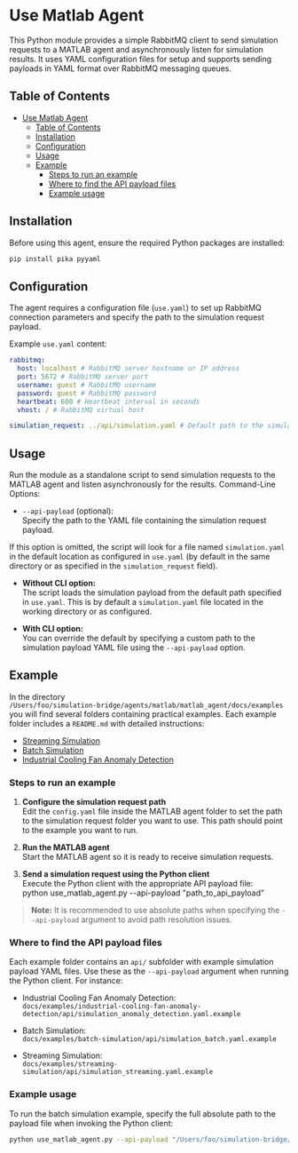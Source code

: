 # Use Matlab Agent

This Python module provides a simple RabbitMQ client to send simulation requests to a MATLAB agent and asynchronously listen for simulation results. It uses YAML configuration files for setup and supports sending payloads in YAML format over RabbitMQ messaging queues.

## Table of Contents

- [Use Matlab Agent](#use-matlab-agent)
  - [Table of Contents](#table-of-contents)
  - [Installation](#installation)
  - [Configuration](#configuration)
  - [Usage](#usage)
  - [Example](#example)
    - [Steps to run an example](#steps-to-run-an-example)
    - [Where to find the API payload files](#where-to-find-the-api-payload-files)
    - [Example usage](#example-usage)

## Installation

Before using this agent, ensure the required Python packages are installed:

```bash
pip install pika pyyaml
```

## Configuration

The agent requires a configuration file (`use.yaml`) to set up RabbitMQ connection parameters and specify the path to the simulation request payload.

Example `use.yaml` content:

```yaml
rabbitmq:
  host: localhost # RabbitMQ server hostname or IP address
  port: 5672 # RabbitMQ server port
  username: guest # RabbitMQ username
  password: guest # RabbitMQ password
  heartbeat: 600 # Heartbeat interval in seconds
  vhost: / # RabbitMQ virtual host

simulation_request: ../api/simulation.yaml # Default path to the simulation YAML payload
```

## Usage

Run the module as a standalone script to send simulation requests to the MATLAB agent and listen asynchronously for the results.
Command-Line Options:

- `--api-payload` (optional):  
  Specify the path to the YAML file containing the simulation request payload.

If this option is omitted, the script will look for a file named `simulation.yaml` in the default location as configured in `use.yaml` (by default in the same directory or as specified in the `simulation_request` field).

- **Without CLI option:**  
  The script loads the simulation payload from the default path specified in `use.yaml`. This is by default a `simulation.yaml` file located in the working directory or as configured.

- **With CLI option:**  
  You can override the default by specifying a custom path to the simulation payload YAML file using the `--api-payload` option.

## Example

In the directory  
`/Users/foo/simulation-bridge/agents/matlab/matlab_agent/docs/examples`  
you will find several folders containing practical examples. Each example folder includes a `README.md` with detailed instructions:

- [Streaming Simulation](../docs/examples/streaming-simulation/README.md)
- [Batch Simulation](../docs/examples/batch-simulation/README.md)
- [Industrial Cooling Fan Anomaly Detection](../docs/examples/industrial-cooling-fan-anomaly-detection/README.md)

### Steps to run an example

1. **Configure the simulation request path**  
   Edit the `config.yaml` file inside the MATLAB agent folder to set the path to the simulation request folder you want to use. This path should point to the example you want to run.

2. **Run the MATLAB agent**  
   Start the MATLAB agent so it is ready to receive simulation requests.

3. **Send a simulation request using the Python client**  
    Execute the Python client with the appropriate API payload file:  
   python use_matlab_agent.py --api-payload "path_to_api_payload"

> **Note:** It is recommended to use absolute paths when specifying the `--api-payload` argument to avoid path resolution issues.

### Where to find the API payload files

Each example folder contains an `api/` subfolder with example simulation payload YAML files. Use these as the `--api-payload` argument when running the Python client. For instance:

- Industrial Cooling Fan Anomaly Detection:  
  `docs/examples/industrial-cooling-fan-anomaly-detection/api/simulation_anomaly_detection.yaml.example`

- Batch Simulation:  
  `docs/examples/batch-simulation/api/simulation_batch.yaml.example`

- Streaming Simulation:  
  `docs/examples/streaming-simulation/api/simulation_streaming.yaml.example`

### Example usage

To run the batch simulation example, specify the full absolute path to the payload file when invoking the Python client:

```bash
python use_matlab_agent.py --api-payload "/Users/foo/simulation-bridge/agents/matlab/matlab_agent/docs/examples/batch-simulation/api/simulation_batch.yaml.example"
```

